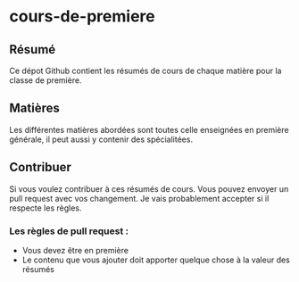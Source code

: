 # cours-de-premiere

## Résumé

Ce dépot Github contient les résumés de cours de chaque matière pour la classe de première.

## Matières

Les différentes matières abordées sont toutes celle enseignées en première générale, il peut aussi y contenir des spécialitées.

## Contribuer

Si vous voulez contribuer à ces résumés de cours. Vous pouvez envoyer un pull request avec vos changement. Je vais probablement accepter si il respecte les règles.

### Les règles de pull request :

* Vous devez être en première
* Le contenu que vous ajouter doit apporter quelque chose à la valeur des résumés

